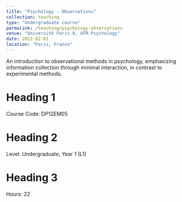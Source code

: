 ```yaml
---
title: "Psychology - Observations"
collection: teaching
type: "Undergraduate course"
permalink: /teaching/psychology-observations
venue: "Université Paris 8, UFR Psychology"
date: 2022-02-01
location: "Paris, France"
---
```


An introduction to observational methods in psychology, emphasizing information collection through minimal interaction, in contrast to experimental methods.

Heading 1
======
Course Code: DP12EM05

Heading 2
======
Level: Undergraduate, Year 1 (L1)

Heading 3
======
Hours: 22
